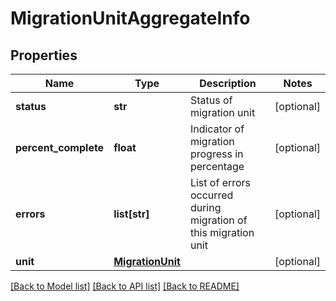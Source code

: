 # MigrationUnitAggregateInfo

## Properties
Name | Type | Description | Notes
------------ | ------------- | ------------- | -------------
**status** | **str** | Status of migration unit | [optional] 
**percent_complete** | **float** | Indicator of migration progress in percentage | [optional] 
**errors** | **list[str]** | List of errors occurred during migration of this migration unit | [optional] 
**unit** | [**MigrationUnit**](MigrationUnit.md) |  | [optional] 

[[Back to Model list]](../README.md#documentation-for-models) [[Back to API list]](../README.md#documentation-for-api-endpoints) [[Back to README]](../README.md)

